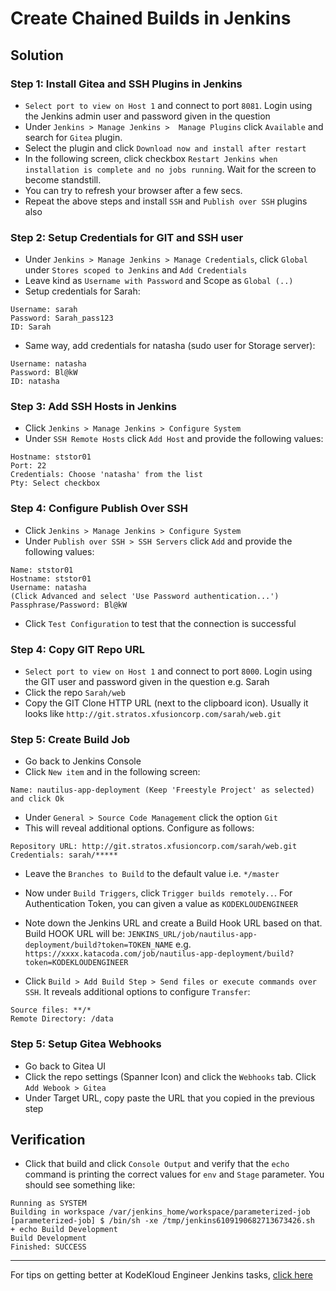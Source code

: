 # Create Chained Builds in Jenkins
## Solution
### Step 1: Install Gitea and SSH Plugins in Jenkins
* `Select port to view on Host 1` and connect to port `8081`. Login using the Jenkins admin user and password given in the question
* Under  `Jenkins > Manage Jenkins >  Manage Plugins` click `Available` and search for `Gitea` plugin.
* Select the plugin and click `Download now and install after restart`
* In the following screen, click checkbox `Restart Jenkins when installation is complete and no jobs running`. Wait for the screen to become standstill.
* You can try to refresh your browser after a few secs.
* Repeat the above steps and install `SSH` and `Publish over SSH` plugins also

### Step 2: Setup Credentials for GIT and SSH user
* Under `Jenkins > Manage Jenkins > Manage Credentials`, click `Global` under `Stores scoped to Jenkins` and `Add Credentials`
* Leave kind as `Username with Password` and Scope as `Global (..)`
* Setup credentials for Sarah:
```
Username: sarah
Password: Sarah_pass123
ID: Sarah
```
* Same way, add credentials for natasha (sudo user for Storage server):
```
Username: natasha
Password: Bl@kW
ID: natasha
```
### Step 3: Add SSH Hosts in Jenkins
* Click `Jenkins > Manage Jenkins > Configure System`
* Under `SSH Remote Hosts` click `Add Host` and provide the following values:
```
Hostname: ststor01
Port: 22
Credentials: Choose 'natasha' from the list
Pty: Select checkbox
```

### Step 4: Configure Publish Over SSH
* Click `Jenkins > Manage Jenkins > Configure System`
* Under `Publish over SSH > SSH Servers` click `Add` and provide the following values:
```
Name: ststor01
Hostname: ststor01
Username: natasha
(Click Advanced and select 'Use Password authentication...')
Passphrase/Password: Bl@kW
```
* Click `Test Configuration` to test that the connection is successful

### Step 4: Copy GIT Repo URL
* `Select port to view on Host 1` and connect to port `8000`. Login using the GIT user and password given in the question e.g. Sarah
* Click the repo `Sarah/web`
* Copy the GIT Clone HTTP URL (next to the clipboard icon). Usually it looks like `http://git.stratos.xfusioncorp.com/sarah/web.git`

### Step 5: Create Build Job
* Go back to Jenkins Console
* Click `New item` and in the following screen:
```
Name: nautilus-app-deployment (Keep 'Freestyle Project' as selected) and click Ok
```
* Under `General > Source Code Management` click the option `Git`
* This will reveal additional options. Configure as follows:
```
Repository URL: http://git.stratos.xfusioncorp.com/sarah/web.git
Credentials: sarah/*****
```
* Leave the `Branches to Build` to the default value i.e. `*/master`
* Now under `Build Triggers`, click `Trigger builds remotely..`. For Authentication Token, you can given a value as `KODEKLOUDENGINEER`

* Note down the Jenkins URL and create a Build Hook URL based on that. Build HOOK URL will be: `JENKINS_URL/job/nautilus-app-deployment/build?token=TOKEN_NAME`
e.g. `https://xxxx.katacoda.com/job/nautilus-app-deployment/build?token=KODEKLOUDENGINEER`

* Click `Build > Add Build Step > Send files or execute commands over SSH`. It reveals additional options to configure `Transfer`:
```
Source files: **/*
Remote Directory: /data
```

### Step 5: Setup Gitea Webhooks
* Go back to Gitea UI
* Click the repo settings (Spanner Icon) and click the `Webhooks` tab. Click `Add Webook > Gitea`
* Under Target URL, copy paste the URL that you copied in the previous step

## Verification
* Click that build and click `Console Output` and verify that the `echo` command is printing the correct values for `env` and `Stage` parameter. You should see something like:
```
Running as SYSTEM
Building in workspace /var/jenkins_home/workspace/parameterized-job
[parameterized-job] $ /bin/sh -xe /tmp/jenkins6109190682713673426.sh
+ echo Build Development
Build Development
Finished: SUCCESS
```
---
For tips on getting better at KodeKloud Engineer Jenkins tasks, [click here](./README.md)